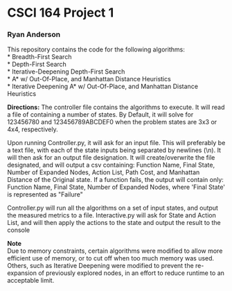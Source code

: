 # CSCI 164 Project 1  
### Ryan Anderson  
  
This repository contains the code for the following algorithms:  
    * Breadth-First Search  
    * Depth-First Search  
    * Iterative-Deepening Depth-First Search  
    * A* w/ Out-Of-Place, and Manhattan Distance Heuristics  
    * Iterative Deepening A* w/ Out-Of-Place, and Manhattan Distance Heuristics  


**Directions:** 
The controller file contains the algorithms to execute. It will read a file of containing
a number of states. By Default, it will solve for 123456780 and 123456789ABCDEF0 when the 
problem states are 3x3 or 4x4, respectively.  
  
Upon running Controller.py, it will ask for an input file. This will preferably be a text file, 
with each of the state inputs being separated by newlines (\n). It will then ask for an 
output file designation. It will create/overwrite the file designated, and will output
a csv containing: Function Name, Final State, Number of Expanded Nodes, Action List, Path Cost, and Manhattan Distance of the Original state. If a function fails, the output will contain only: Function Name, Final State, Number of Expanded Nodes, where
'Final State' is represented as "Failure"  
  
Controller.py will run all the algorithms on a set of input states, and output the measured metrics to a file. 
Interactive.py will ask for State and Action List, and will then apply the actions to the state and output the result to the console  


**Note**  
Due to memory constraints, certain algorithms were modified to allow more efficient use of memory, or to cut off when too 
much memory was used. Others, such as Iterative Deepening were modified to prevent the re-expansion of previously explored 
nodes, in an effort to reduce runtime to an acceptable limit.






